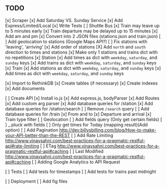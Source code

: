 
## TODO

[x] Scraper
    [x] Add Saturday VS. Sunday Service
    [x] Add Express/Limited/Local
    [x] Write Tests
    [ ] Shuttle Bus
    [x] Train may leave up to 5 minutes early
    [x] Train departure may be delayed up to 15 minutes
    [x] Add am and pm
    [x] Convert into 2 JSON files (stations.json and train.json)
    [ ] Add geolocation to stations (Google Maps API?)
    [ ] Fix stations with 'leaving', 'arriving'
    [x] Add order of stations
    [X] Add `north` and `south` direction to times and stations
    [x] Make only 1 stations and trains dict with no repetitions
        [x] Station
            [x] Add times as dict with `weekday`, `saturday`, and `sunday` keys
            [x] Add trains as dict with `weekday`, `saturday`, and `sunday` keys
        [x] Train
            [x] Add stations as dict with `weekday`, `saturday`, and `sunday` keys
            [x] Add times as dict with `weekday`, `saturday`, and `sunday` keys

[x] Import to RethinkDB
    [x] Create tables (if necessary)
    [x] Create indexes
    [x] Add documents

[ ] Create API
    [x] Install io.js
    [x] Add express.js, bodyParser
    [x] Add Routes
    [x] Add custom arg parser
    [x] Add database queries for /station
    [x] Add database queries for /station/search
    [ ] Remove `/search` query
    [ ] Add database queries for /train
        [x] From and to
        [x] Departure and arrival
        [x] Train type filter
        [ ] Geolocation
    [ ] Add fields query (Only get certain fields)
        [ ] _.pluck with fields
    [ ] Only get times for Today (mapping result)(Add option)
    [ ] Add Pagination http://dev.billysbilling.com/blog/How-to-make-your-API-better-than-the-REST
    [ ] Add Rate Limiting http://www.vinaysahni.com/best-practices-for-a-pragmatic-restful-api#rate-limiting
    [ ] ETag http://www.vinaysahni.com/best-practices-for-a-pragmatic-restful-api#caching
    [ ] Last Modified http://www.vinaysahni.com/best-practices-for-a-pragmatic-restful-api#caching
    [ ] Adding Google Analytics to API Request

[ ] Tests
    [ ] Add tests for timestamps
    [ ] Add tests for trains past midnight

[ ] Deployment
    [ ] Add fig files
